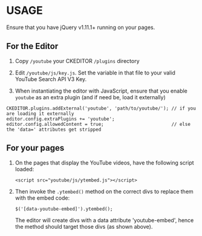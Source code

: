 # USAGE

Ensure that you have jQuery v1.11.1+ running on your pages.

## For the Editor
1. Copy `/youtube` your CKEDITOR `/plugins` directory

2. Edit `/youtube/js/key.js`. Set the variable in that file to your valid
   YouTube Search API V3 Key.

3. When instantiating the editor with JavaScript, ensure that you enable
   `youtube` as an extra plugin (and if need be, load it externally)

```
CKEDITOR.plugins.addExternal('youtube', 'path/to/youtube/'); // if you are loading it externally
editor.config.extraPlugins += 'youtube';
editor.config.allowedContent = true;                         // else the 'data=' attributes get stripped
```

## For your pages
1. On the pages that display the YouTube videos, have the following script loaded:
    ```
    <script src="youtube/js/ytembed.js"></script>
    ```
2. Then invoke the `.ytembed()` method on the correct divs to replace them with the embed code:
    ```
    $('[data-youtube-embed]').ytembed();
    ```
   The editor will create divs with a data attribute 'youtube-embed', hence the method should target
   those divs (as shown above).
